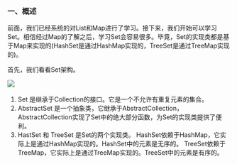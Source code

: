 ### 一、概述 ###

前面，我们已经系统的对List和Map进行了学习。接下来，我们开始可以学习Set。相信经过Map的了解之后，学习Set会容易很多。毕竟，Set的实现类都是基于Map来实现的(HashSet是通过HashMap实现的，TreeSet是通过TreeMap实现的)。

首先，我们看看Set架构。

![](..\..\..\pic\14.jpg)

1. Set 是继承于Collection的接口。它是一个不允许有重复元素的集合。
2. AbstractSet 是一个抽象类，它继承于AbstractCollection，AbstractCollection实现了Set中的绝大部分函数，为Set的实现类提供了便利。
3. HastSet 和 TreeSet 是Set的两个实现类。
       HashSet依赖于HashMap，它实际上是通过HashMap实现的。HashSet中的元素是无序的。
       TreeSet依赖于TreeMap，它实际上是通过TreeMap实现的。TreeSet中的元素是有序的。